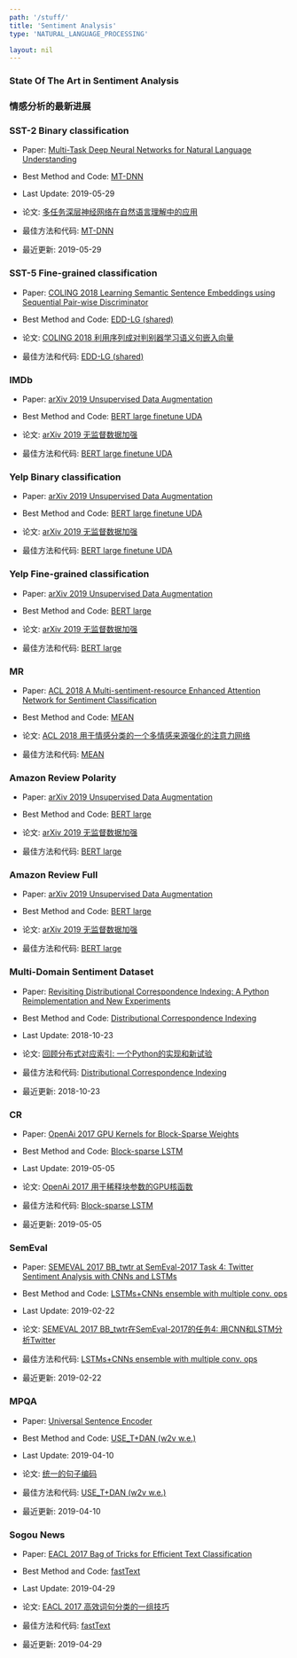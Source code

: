 ```yaml
---
path: '/stuff/'
title: 'Sentiment Analysis'
type: 'NATURAL_LANGUAGE_PROCESSING'

layout: nil
---
```


### State Of The Art in Sentiment Analysis  
### 情感分析的最新进展 

### SST-2 Binary classification

* Paper: [Multi-Task Deep Neural Networks for Natural Language Understanding](https://arxiv.org/pdf/1901.11504v1.pdf)

* Best Method and Code: [MT-DNN](https://github.com/namisan/mt-dnn)

* Last Update: 2019-05-29

* 论文: [多任务深层神经网络在自然语言理解中的应用](https://arxiv.org/pdf/1901.11504v1.pdf)

* 最佳方法和代码: [MT-DNN](https://github.com/namisan/mt-dnn)

* 最近更新: 2019-05-29

### SST-5 Fine-grained classification

* Paper: [COLING 2018 Learning Semantic Sentence Embeddings using Sequential Pair-wise Discriminator](http://aclweb.org/anthology/C18-1230)

* Best Method and Code: [EDD-LG (shared)]()

* 论文: [COLING 2018 利用序列成对判别器学习语义句嵌入向量](http://aclweb.org/anthology/C18-1230)

* 最佳方法和代码: [EDD-LG (shared)]()

### IMDb

* Paper: [arXiv 2019 Unsupervised Data Augmentation](https://arxiv.org/pdf/1904.12848.pdf)

* Best Method and Code: [BERT large finetune UDA]()

* 论文: [arXiv 2019 无监督数据加强](https://arxiv.org/pdf/1904.12848.pdf)

* 最佳方法和代码: [BERT large finetune UDA]()

### Yelp Binary classification

* Paper: [arXiv 2019 Unsupervised Data Augmentation](https://arxiv.org/pdf/1904.12848.pdf)

* Best Method and Code: [BERT large finetune UDA]()

* 论文: [arXiv 2019 无监督数据加强](https://arxiv.org/pdf/1904.12848.pdf)

* 最佳方法和代码: [BERT large finetune UDA]()

### Yelp Fine-grained classification

* Paper: [arXiv 2019 Unsupervised Data Augmentation](https://arxiv.org/pdf/1904.12848.pdf)

* Best Method and Code: [BERT large]()

* 论文: [arXiv 2019 无监督数据加强](https://arxiv.org/pdf/1904.12848.pdf)

* 最佳方法和代码: [BERT large]()

### MR

* Paper: [ACL 2018 A Multi-sentiment-resource Enhanced Attention Network for Sentiment Classification](https://arxiv.org/pdf/1807.04990v1.pdf)

* Best Method and Code: [MEAN]()

* 论文: [ACL 2018 用于情感分类的一个多情感来源强化的注意力网络](https://arxiv.org/pdf/1807.04990v1.pdf)

* 最佳方法和代码: [MEAN]()

### Amazon Review Polarity

* Paper: [arXiv 2019 Unsupervised Data Augmentation](https://arxiv.org/pdf/1904.12848.pdf)

* Best Method and Code: [BERT large]()

* 论文: [arXiv 2019 无监督数据加强](https://arxiv.org/pdf/1904.12848.pdf)

* 最佳方法和代码: [BERT large]()

### Amazon Review Full

* Paper: [arXiv 2019 Unsupervised Data Augmentation](https://arxiv.org/pdf/1904.12848.pdf)

* Best Method and Code: [BERT large]()

* 论文: [arXiv 2019 无监督数据加强](https://arxiv.org/pdf/1904.12848.pdf)

* 最佳方法和代码: [BERT large]()

### Multi-Domain Sentiment Dataset

* Paper: [Revisiting Distributional Correspondence Indexing: A Python Reimplementation and New Experiments](https://arxiv.org/pdf/1810.09311v1.pdf)

* Best Method and Code: [Distributional Correspondence Indexing](https://github.com/AlexMoreo/pydci)

* Last Update: 2018-10-23

* 论文: [回顾分布式对应索引: 一个Python的实现和新试验](https://arxiv.org/pdf/1810.09311v1.pdf)

* 最佳方法和代码: [Distributional Correspondence Indexing](https://github.com/AlexMoreo/pydci)

* 最近更新: 2018-10-23

### CR

* Paper: [OpenAi 2017 GPU Kernels for Block-Sparse Weights](https://s3-us-west-2.amazonaws.com/openai-assets/blocksparse/blocksparsepaper.pdf)

* Best Method and Code: [Block-sparse LSTM](https://github.com/openai/blocksparse)

* Last Update: 2019-05-05

* 论文: [OpenAi 2017 用于稀释块参数的GPU核函数](https://s3-us-west-2.amazonaws.com/openai-assets/blocksparse/blocksparsepaper.pdf)

* 最佳方法和代码: [Block-sparse LSTM](https://github.com/openai/blocksparse)

* 最近更新: 2019-05-05

### SemEval

* Paper: [SEMEVAL 2017 BB_twtr at SemEval-2017 Task 4: Twitter Sentiment Analysis with CNNs and LSTMs](https://arxiv.org/pdf/1704.06125v1.pdf)

* Best Method and Code: [LSTMs+CNNs ensemble with multiple conv. ops](https://github.com/mihirahlawat/Sentiment-Analysis)

* Last Update: 2019-02-22

* 论文: [SEMEVAL 2017 BB_twtr在SemEval-2017的任务4: 用CNN和LSTM分析Twitter](https://arxiv.org/pdf/1704.06125v1.pdf)

* 最佳方法和代码: [LSTMs+CNNs ensemble with multiple conv. ops](https://github.com/mihirahlawat/Sentiment-Analysis)

* 最近更新: 2019-02-22

### MPQA

* Paper: [Universal Sentence Encoder](https://arxiv.org/pdf/1803.11175v2.pdf)

* Best Method and Code: [USE_T+DAN (w2v w.e.)](https://github.com/facebookresearch/InferSent)

* Last Update: 2019-04-10

* 论文: [统一的句子编码](https://arxiv.org/pdf/1803.11175v2.pdf)

* 最佳方法和代码: [USE_T+DAN (w2v w.e.)](https://github.com/facebookresearch/InferSent)

* 最近更新: 2019-04-10

### Sogou News

* Paper: [EACL 2017 Bag of Tricks for Efficient Text Classification](https://arxiv.org/pdf/1607.01759v3.pdf)

* Best Method and Code: [fastText](https://github.com/facebookresearch/fastText)

* Last Update: 2019-04-29

* 论文: [EACL 2017 高效词句分类的一组技巧](https://arxiv.org/pdf/1607.01759v3.pdf)

* 最佳方法和代码: [fastText](https://github.com/facebookresearch/fastText)

* 最近更新: 2019-04-29

